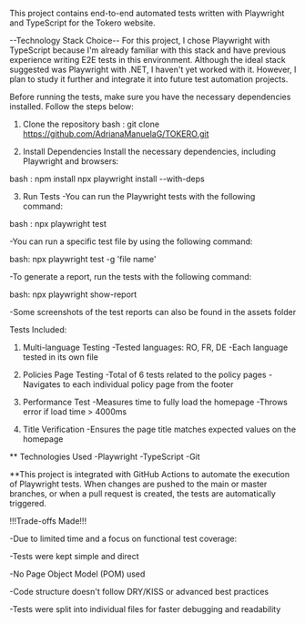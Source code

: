 
This project contains end-to-end automated tests written with Playwright and TypeScript for the Tokero website.

--Technology Stack Choice--
For this project, I chose Playwright with TypeScript because I'm already familiar with this stack and have previous experience writing E2E tests in this environment.
Although the ideal stack suggested was Playwright with .NET, I haven't yet worked with it. However, I plan to study it further and integrate it into future test automation projects.

Before running the tests, make sure you have the necessary dependencies installed. Follow the steps below:

1. Clone the repository
bash : git clone https://github.com/AdrianaManuelaG/TOKERO.git

2. Install Dependencies
Install the necessary dependencies, including Playwright and browsers:

bash : npm install
       npx playwright install --with-deps

3. Run Tests
-You can run the Playwright tests with the following command:

bash : npx playwright test

-You can run a specific test file by using the following command:

bash: npx playwright test -g 'file name'

-To generate a report, run the tests with the following command:

bash: npx playwright show-report

-Some screenshots of the test reports can also be found in the assets folder

Tests Included:
1. Multi-language Testing
-Tested languages: RO, FR, DE
-Each language tested in its own file

2. Policies Page Testing
-Total of 6 tests related to the policy pages
-Navigates to each individual policy page from the footer

3. Performance Test
-Measures time to fully load the homepage
-Throws error if load time > 4000ms

4. Title Verification
-Ensures the page title matches expected values on the homepage

** Technologies Used
-Playwright
-TypeScript
-Git

**This project is integrated with GitHub Actions to automate the execution of Playwright tests. When changes are pushed to the main or master branches, or when a pull request is created, the tests are automatically triggered.

!!!Trade-offs Made!!!

-Due to limited time and a focus on functional test coverage:

-Tests were kept simple and direct

-No Page Object Model (POM) used

-Code structure doesn't follow DRY/KISS or advanced best practices

-Tests were split into individual files for faster debugging and readability




